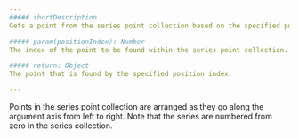 ```yaml
---
##### shortDescription
Gets a point from the series point collection based on the specified point position.

##### param(positionIndex): Number
The index of the point to be found within the series point collection.

##### return: Object
The point that is found by the specified position index.

---
```

Points in the series point collection are arranged as they go along the argument axis from left to right. Note that the series are numbered from zero in the series collection.